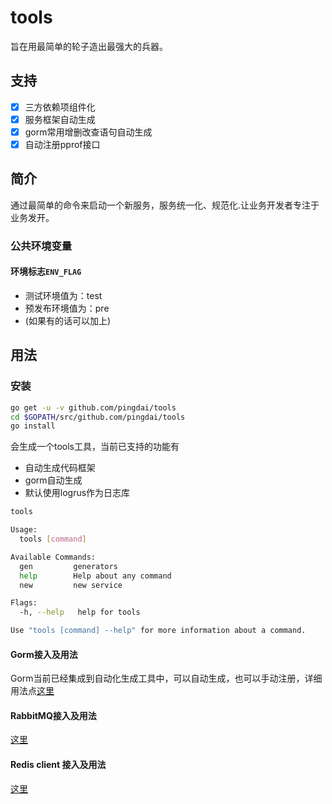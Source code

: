 # tools
旨在用最简单的轮子造出最强大的兵器。
## 支持
- [x] 三方依赖项组件化
- [x] 服务框架自动生成
- [x] gorm常用增删改查语句自动生成
- [x] 自动注册pprof接口  

## 简介
通过最简单的命令来启动一个新服务，服务统一化、规范化.让业务开发者专注于业务发开。

### 公共环境变量
#### 环境标志`ENV_FLAG`
- 测试环境值为：test
- 预发布环境值为：pre
- (如果有的话可以加上)

## 用法
### 安装
```sh
go get -u -v github.com/pingdai/tools
cd $GOPATH/src/github.com/pingdai/tools
go install
```
会生成一个tools工具，当前已支持的功能有
- 自动生成代码框架
- gorm自动生成
- 默认使用logrus作为日志库

```sh
tools

Usage:
  tools [command]

Available Commands:
  gen         generators
  help        Help about any command
  new         new service

Flags:
  -h, --help   help for tools

Use "tools [command] --help" for more information about a command.

```
#### Gorm接入及用法
Gorm当前已经集成到自动化生成工具中，可以自动生成，也可以手动注册，详细用法点[这里](./tools/gormx/README.md)

#### RabbitMQ接入及用法
[这里](./tools/amqpx/README.md)

#### Redis client 接入及用法
[这里](./tools/redisx/README.md)
